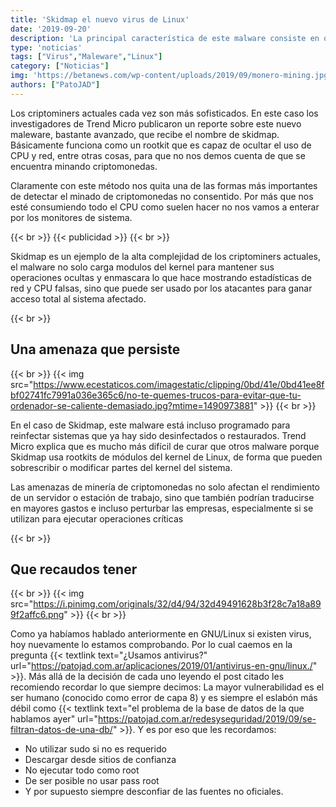 ```yaml
---
title: 'Skidmap el nuevo virus de Linux'
date: '2019-09-20'
description: 'La principal característica de este malware consiste en que es capaz de ocultar el alto consumo de CPU realizado para minar criptomonedas.'
type: 'noticias'
tags: ["Virus","Maleware","Linux"]
category: ["Noticias"]
img: 'https://betanews.com/wp-content/uploads/2019/09/monero-mining.jpg'
authors: ["PatoJAD"]
---
```


Los criptominers actuales cada vez son más sofisticados. En este caso los investigadores de Trend Micro publicaron un reporte sobre este nuevo maleware, bastante avanzado, que recibe el nombre de skidmap. Básicamente funciona como un rootkit que es capaz de ocultar el uso de CPU y red, entre otras cosas, para que no nos demos cuenta de que se encuentra minando criptomonedas.

Claramente con este método nos quita una de las formas más importantes de detectar el minado de criptomonedas no consentido. Por más que nos esté consumiendo todo el CPU como suelen hacer no nos vamos a enterar por los monitores de sistema.

{{< br >}}
{{< publicidad >}}
{{< br >}}

Skidmap es un ejemplo de la alta complejidad de los criptominers actuales, el malware no solo carga modulos del kernel para mantener sus operaciones ocultas y enmascara lo que hace mostrando estadísticas de red y CPU falsas, sino que puede ser usado por los atacantes para ganar acceso total al sistema afectado.

{{< br >}}

## Una amenaza que persiste

{{< br >}}
{{< img src="https://www.ecestaticos.com/imagestatic/clipping/0bd/41e/0bd41ee8fbf02741fc7991a036e365c6/no-te-quemes-trucos-para-evitar-que-tu-ordenador-se-caliente-demasiado.jpg?mtime=1490973881" >}}
{{< br >}}

En el caso de Skidmap, este malware está incluso programado para reinfectar sistemas que ya hay sido desinfectados o restaurados. Trend Micro explica que es mucho más difícil de curar que otros malware porque Skidmap usa rootkits de módulos del kernel de Linux, de forma que pueden sobrescribir o modificar partes del kernel del sistema.

Las amenazas de minería de criptomonedas no solo afectan el rendimiento de un servidor o estación de trabajo, sino que también podrían traducirse en mayores gastos e incluso perturbar las empresas, especialmente si se utilizan para ejecutar operaciones críticas

{{< br >}}

## Que recaudos tener

{{< br >}}
{{< img src="https://i.pinimg.com/originals/32/d4/94/32d49491628b3f28c7a18a899f2affc6.png" >}}
{{< br >}}


Como ya habíamos hablado anteriormente en GNU/Linux si existen virus, hoy nuevamente lo estamos comprobando. Por lo cual caemos en la pregunta {{< textlink text="¿Usamos antivirus?" url="https://patojad.com.ar/aplicaciones/2019/01/antivirus-en-gnu/linux./" >}}. Más allá de la decisión de cada uno leyendo el post citado les recomiendo recordar lo que siempre decimos: La mayor vulnerabilidad es el ser humano (conocido como error de capa 8) y es siempre el eslabón más débil como {{< textlink text="el problema de la base de datos de la que hablamos ayer" url="https://patojad.com.ar/redesyseguridad/2019/09/se-filtran-datos-de-una-db/" >}}. Y es por eso que les recordamos:

* No utilizar sudo si no es requerido
* Descargar desde sitios de confianza
* No ejecutar todo como root
* De ser posible no usar pass root
* Y por supuesto siempre desconfiar de las fuentes no oficiales.
